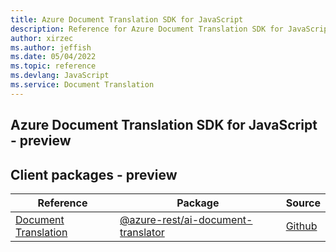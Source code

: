 ```yaml
---
title: Azure Document Translation SDK for JavaScript
description: Reference for Azure Document Translation SDK for JavaScript
author: xirzec
ms.author: jeffish
ms.date: 05/04/2022
ms.topic: reference
ms.devlang: JavaScript
ms.service: Document Translation
---
```

## Azure Document Translation SDK for JavaScript - preview
## Client packages - preview
| Reference | Package | Source |
|---|---|---|
|[Document Translation](javascript/api/overview/azure/ai-document-translator-rest-readme)|[@azure-rest/ai-document-translator](https://www.npmjs.com/package/@azure-rest/ai-document-translator)|[Github](https://github.com/Azure/azure-sdk-for-js/blob/main/sdk/documenttranslator/ai-document-translator-rest)|

